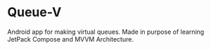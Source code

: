 # Queue-V
Android app for making virtual queues. Made in purpose of learning JetPack Compose and MVVM Architecture. 
